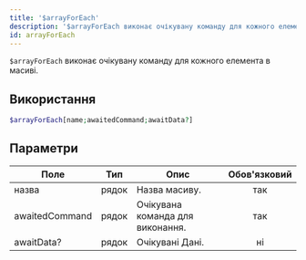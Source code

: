 ```yaml
---
title: '$arrayForEach'
description: '$arrayForEach виконає очікувану команду для кожного елемента у масиві.'
id: arrayForEach
---
```


`$arrayForEach` виконає очікувану команду для кожного елемента в масиві.

## Використання

```php
$arrayForEach[name;awaitedCommand;awaitData?]
```

## Параметри

| Поле           | Тип   | Опис                             | Обов'язковий |
| -------------- | ----- | -------------------------------- |:------------:|
| назва          | рядок | Назва масиву.                    |     так      |
| awaitedCommand | рядок | Очікувана команда для виконання. |     так      |
| awaitData?     | рядок | Очікувані Дані.                  |      ні      |